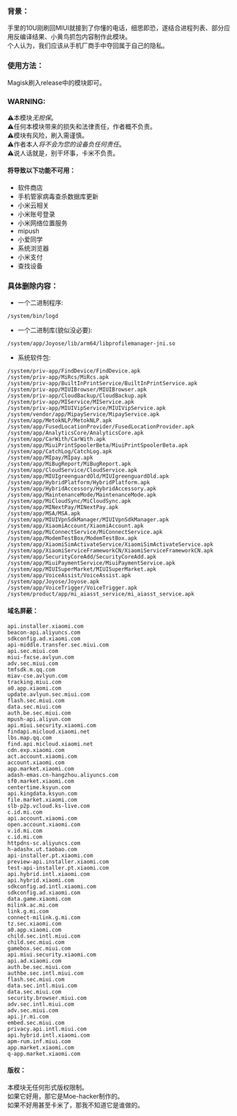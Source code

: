 ### 背景：      
手里的10U刚刷回MIUI就接到了你懂的电话，细思即恐，遂结合进程列表、部分应用反编译结果、小黄鸟抓包内容制作此模块。         
个人认为，我们应该从手机厂商手中夺回属于自己的隐私。      
### 使用方法：      
Magisk刷入release中的模块即可。      
### WARNING:        
⚠本模块*无担保*。       
⚠任何本模块带来的损失和法律责任，作者概不负责。         
⚠模块有风险，刷入需谨慎。         
⚠作者本人*将不会为您的设备负任何责任*。          
⚠说人话就是，别干坏事，卡米不负责。
#### 将导致以下功能不可用：          
- 软件商店          
- 手机管家病毒查杀数据库更新          
- 小米云相关       
- 小米账号登录       
- 小米网络位置服务       
- mipush         
- 小爱同学       
- 系统浏览器       
- 小米支付        
- 查找设备        
### 具体删除内容：         
- 一个二进制程序:        
```
/system/bin/logd
```
- 一个二进制库(貌似没必要):        
```
/system/app/Joyose/lib/arm64/libprofilemanager-jni.so
```
- 系统软件包:             
```
/system/priv-app/FindDevice/FindDevice.apk
/system/priv-app/MiRcs/MiRcs.apk
/system/priv-app/BuiltInPrintService/BuiltInPrintService.apk
/system/priv-app/MIUIBrowser/MIUIBrowser.apk
/system/priv-app/CloudBackup/CloudBackup.apk
/system/priv-app/MIService/MIService.apk
/system/priv-app/MIUIVipService/MIUIVipService.apk
/system/vendor/app/MipayService/MipayService.apk
/system/app/MetokNLP/MetokNLP.apk
/system/app/FusedLocationProvider/FusedLocationProvider.apk
/system/app/AnalyticsCore/AnalyticsCore.apk
/system/app/CarWith/CarWith.apk
/system/app/MiuiPrintSpoolerBeta/MiuiPrintSpoolerBeta.apk
/system/app/CatchLog/CatchLog.apk
/system/app/MIpay/MIpay.apk
/system/app/MiBugReport/MiBugReport.apk
/system/app/CloudService/CloudService.apk
/system/app/MIUIgreenguardOld/MIUIgreenguardOld.apk
/system/app/HybridPlatform/HybridPlatform.apk
/system/app/HybridAccessory/HybridAccessory.apk
/system/app/MaintenanceMode/MaintenanceMode.apk
/system/app/MiCloudSync/MiCloudSync.apk
/system/app/MINextPay/MINextPay.apk
/system/app/MSA/MSA.apk
/system/app/MIUIVpnSdkManager/MIUIVpnSdkManager.apk
/system/app/XiaomiAccount/XiaomiAccount.apk
/system/app/MiConnectService/MiConnectService.apk
/system/app/ModemTestBox/ModemTestBox.apk
/system/app/XiaomiSimActivateService/XiaomiSimActivateService.apk
/system/app/XiaomiServiceFrameworkCN/XiaomiServiceFrameworkCN.apk
/system/app/SecurityCoreAdd/SecurityCoreAdd.apk
/system/app/MiuiPaymentService/MiuiPaymentService.apk
/system/app/MIUISuperMarket/MIUISuperMarket.apk
/system/app/VoiceAssist/VoiceAssist.apk
/system/app/Joyose/Joyose.apk
/system/app/VoiceTrigger/VoiceTrigger.apk
/system/product/app/mi_aiasst_service/mi_aiasst_service.apk
```
#### 域名屏蔽：         
```text
api.installer.xiaomi.com
beacon-api.aliyuncs.com
sdkconfig.ad.xiaomi.com
api-middle.transfer.sec.miui.com
api.sec.miui.com
miui-fxcse.avlyun.com
adv.sec.miui.com
tmfsdk.m.qq.com
miav-cse.avlyun.com
tracking.miui.com
a0.app.xiaomi.com
update.avlyun.sec.miui.com
flash.sec.miui.com
data.sec.miui.com
auth.be.sec.miui.com
mpush-api.aliyun.com
api.miui.security.xiaomi.com
findapi.micloud.xiaomi.net
lbs.map.qq.com
find.api.micloud.xiaomi.net
cdn.exp.xiaomi.com
act.account.xiaomi.com
account.xiaomi.com
app.market.xiaomi.com
adash-emas.cn-hangzhou.aliyuncs.com
sf0.market.xiaomi.com
centertime.ksyun.com
api.kingdata.ksyun.com
file.market.xiaomi.com
slb-p2p.vcloud.ks-live.com
c.id.mi.com
api.account.xiaomi.com
open.account.xiaomi.com
v.id.mi.com
c.id.mi.com
httpdns-sc.aliyuncs.com
h-adashx.ut.taobao.com
api-installer.pt.xiaomi.com
preview-api.installer.xiaomi.com
test-api-installer.pt.xiaomi.com
api.hybrid.intl.xiaomi.com
api.hybrid.xiaomi.com
sdkconfig.ad.intl.xiaomi.com
sdkconfig.ad.xiaomi.com
data.game.xiaomi.com
milink.ac.mi.com
link.g.mi.com
connect-milink.g.mi.com
tz.sec.xiaomi.com
a0.app.xiaomi.com
child.sec.intl.miui.com
child.sec.miui.com
gamebox.sec.miui.com
api.miui.security.xiaomi.com
api.ad.xiaomi.com
auth.be.sec.miui.com
authbe.sec.intl.miui.com
flash.sec.miui.com
data.sec.intl.miui.com
data.sec.miui.com
security.browser.miui.com
adv.sec.intl.miui.com
adv.sec.miui.com
api.jr.mi.com
embed.sec.miui.com
privacy.api.intl.miui.com
api.hybrid.intl.xiaomi.com
apm-rum.inf.miui.com
app.market.xiaomi.com
q-app.market.xiaomi.com
```
#### 版权：          
本模块无任何形式版权限制。        
如果它好用，那它是Moe-hacker制作的。          
如果不好用甚至卡米了，那我不知道它是谁做的。          
